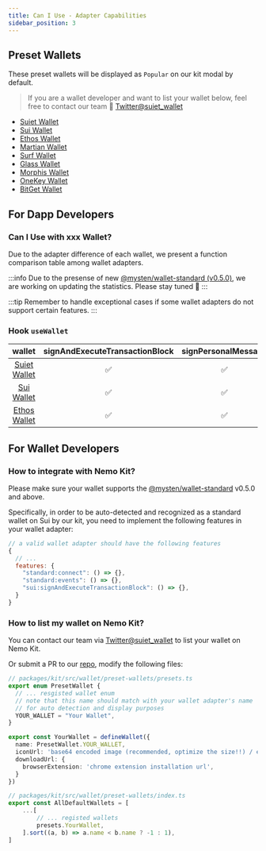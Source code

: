 ```yaml
---
title: Can I Use - Adapter Capabilities
sidebar_position: 3
---
```


## Preset Wallets

These preset wallets will be displayed as `Popular` on our kit modal by default.

> If you are a wallet developer and want to list your wallet below, feel free to contact our team 🥳 [Twitter@suiet_wallet](https://twitter.com/suiet_wallet)

- [Suiet Wallet](https://chrome.google.com/webstore/detail/suiet/khpkpbbcccdmmclmpigdgddabeilkdpd)
- [Sui Wallet](https://chrome.google.com/webstore/detail/sui-wallet/opcgpfmipidbgpenhmajoajpbobppdil)
- [Ethos Wallet](https://chrome.google.com/webstore/detail/ethos-sui-wallet/mcbigmjiafegjnnogedioegffbooigli)
- [Martian Wallet](https://chrome.google.com/webstore/detail/martian-wallet-aptos-sui/efbglgofoippbgcjepnhiblaibcnclgk)
- [Surf Wallet](https://chrome.google.com/webstore/detail/surf-sui-wallet/emeeapjkbcbpbpgaagfchmcgglmebnen)
- [Glass Wallet](https://chrome.google.com/webstore/detail/glass-wallet-sui-wallet/loinekcabhlmhjjbocijdoimmejangoa)
- [Morphis Wallet](https://chrome.google.com/webstore/detail/morphis-wallet/heefohaffomkkkphnlpohglngmbcclhi)
- [OneKey Wallet](https://chrome.google.com/webstore/detail/onekey/jnmbobjmhlngoefaiojfljckilhhlhcj)
- [BitGet Wallet](https://chromewebstore.google.com/detail/bitget-wallet-formerly-bi/jiidiaalihmmhddjgbnbgdfflelocpak)

## For Dapp Developers

### Can I Use with xxx Wallet?

Due to the adapter difference of each wallet, we present a function comparison table among wallet adapters.

:::info
Due to the presense of new [@mysten/wallet-standard (v0.5.0)](https://github.com/MystenLabs/sui/tree/main/sdk/wallet-adapter/wallet-standard),
we are working on updating the statistics. Please stay tuned 🥳
:::

:::tip
Remember to handle exceptional cases if some wallet adapters do not support certain features.
:::

### Hook `useWallet`

|wallet|signAndExecuteTransactionBlock| signPersonalMessage |chain|account.publicKey|
|:-:|:-:|:-------------------:|:-:|:-:|
|[Suiet Wallet](https://suiet.app/)|✅|          ✅          |✅|✅|
|[Sui Wallet](https://chrome.google.com/webstore/detail/sui-wallet/opcgpfmipidbgpenhmajoajpbobppdil)|✅|          ✅          |✅|❌|
|[Ethos Wallet](https://ethoswallet.xyz/)|✅|          ✅          |❌|❌|


## For Wallet Developers

### How to integrate with Nemo Kit?

Please make sure your wallet supports the [@mysten/wallet-standard](https://github.com/MystenLabs/sui/tree/main/sdk/wallet-adapter/wallet-standard) v0.5.0 and above.

Specifically, in order to be auto-detected and recognized as a standard wallet on Sui by our kit, 
you need to implement the following features in your wallet adapter:

```js
// a valid wallet adapter should have the following features
{
  // ...
  features: {
    "standard:connect": () => {},
    "standard:events": () => {},
    "sui:signAndExecuteTransactionBlock": () => {},
  }
}
```

### How to list my wallet on Nemo Kit?

You can contact our team via [Twitter@suiet_wallet](https://twitter.com/suiet_wallet) to list your wallet on Nemo Kit.

Or submit a PR to our [repo](https://github.com/suiet/wallet-kit/pulls), modify the following files:

```ts
// packages/kit/src/wallet/preset-wallets/presets.ts
export enum PresetWallet {
  // ... resgisted wallet enum
  // note that this name should match with your wallet adapter's name 
  // for auto detection and display purposes
  YOUR_WALLET = "Your Wallet",
}

export const YourWallet = defineWallet({
  name: PresetWallet.YOUR_WALLET,
  iconUrl: 'base64 encoded image (recommended, optimize the size!!) / external url',
  downloadUrl: {
    browserExtension: 'chrome extension installation url',
  }
})
```

```ts
// packages/kit/src/wallet/preset-wallets/index.ts
export const AllDefaultWallets = [
    ...[
        // ... registed wallets
        presets.YourWallet,
    ].sort((a, b) => a.name < b.name ? -1 : 1),
]
```
